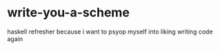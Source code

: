 # write-you-a-scheme
haskell refresher because i want to psyop myself into liking writing code again
